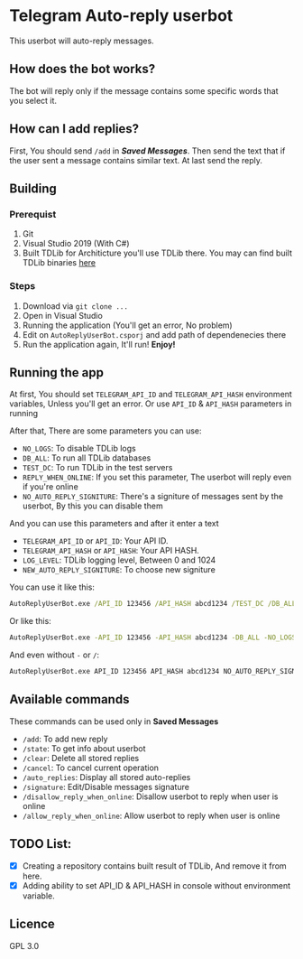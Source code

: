 ﻿# Telegram Auto-reply userbot
This userbot will auto-reply messages.	

## How does the bot works?
The bot will reply only if the message contains some specific words that you select it.

## How can I add replies?
First, You should send `/add` in **_Saved Messages_**.
Then send the text that if the user sent a message contains similar text.
At last send the reply.

## Building
### Prerequist
1. Git
2. Visual Studio 2019 (With C#)
3. Built TDLib for Architicture you'll use TDLib there. You may can find built TDLib binaries [here](https://github.com/Muaath5/TDLibBinaries)

### Steps
1. Download via `git clone ...`
2. Open in Visual Studio
3. Running the application (You'll get an error, No problem)
4. Edit on `AutoReplyUserBot.csporj` and add path of dependenecies there
5. Run the application again, It'll run! **Enjoy!**


## Running the app
At first, You should set `TELEGRAM_API_ID` and `TELEGRAM_API_HASH` environment variables, Unless you'll get an error.
Or use `API_ID` & `API_HASH` parameters in running

After that, There are some parameters you can use:
- `NO_LOGS`: To disable TDLib logs
- `DB_ALL`: To run all TDLib databases
- `TEST_DC`: To run TDLib in the test servers
- `REPLY_WHEN_ONLINE`: If you set this parameter, The userbot will reply even if you're online
- `NO_AUTO_REPLY_SIGNITURE`: There's a signiture of messages sent by the userbot, By this you can disable them

And you can use this parameters and after it enter a text
- `TELEGRAM_API_ID` or `API_ID`: Your API ID.
- `TELEGRAM_API_HASH` or `API_HASH`: Your API HASH.
- `LOG_LEVEL`: TDLib logging level, Between 0 and 1024
- `NEW_AUTO_REPLY_SIGNITURE`: To choose new signiture

You can use it like this:
```cmd
AutoReplyUserBot.exe /API_ID 123456 /API_HASH abcd1234 /TEST_DC /DB_ALL /NO_LOGS
```
Or like this:
```cmd
AutoReplyUserBot.exe -API_ID 123456 -API_HASH abcd1234 -DB_ALL -NO_LOGS -REPLY_WHEN_ONLINE
```
And even without `-` or `/`:
```cmd
AutoReplyUserBot.exe API_ID 123456 API_HASH abcd1234 NO_AUTO_REPLY_SIGNITURE TEST_DC
```

## Available commands
These commands can be used only in **Saved Messages**
- `/add`: To add new reply
- `/state`: To get info about userbot
- `/clear`: Delete all stored replies
- `/cancel`: To cancel current operation
- `/auto_replies`: Display all stored auto-replies
- `/signature`: Edit/Disable messages signature
- `/disallow_reply_when_online`: Disallow userbot to reply when user is online
- `/allow_reply_when_online`: Allow userbot to reply when user is online

## TODO List:
- [x] Creating a repository contains built result of TDLib, And remove it from here.
- [x] Adding ability to set API_ID & API_HASH in console without environment variable.

## Licence
GPL 3.0